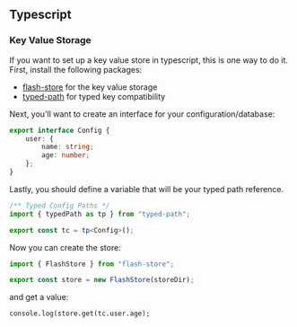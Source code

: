 
## Typescript

### Key Value Storage

If you want to set up a key value store in typescript, this is one way to do it.
First, install the following packages:

- [flash-store](https://www.npmjs.com/package/flash-store) for the key value storage
- [typed-path](https://www.npmjs.com/package/typed-path) for typed key compatibility

Next, you'll want to create an interface for your configuration/database:

```typescript
export interface Config {
    user: {
        name: string;
        age: number;
    };
}
```

Lastly, you should define a variable that will be your typed path reference.
```typescript
/** Typed Config Paths */
import { typedPath as tp } from "typed-path";

export const tc = tp<Config>();
```

Now you can create the store:
```typescript
import { FlashStore } from "flash-store";

export const store = new FlashStore(storeDir);
```

and get a value:

```typescript:
console.log(store.get(tc.user.age);
```
